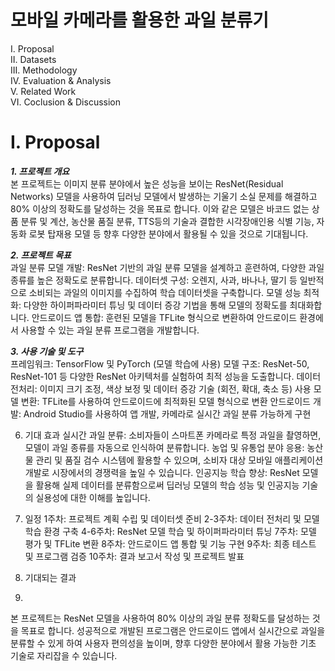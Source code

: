 # 모바일 카메라를 활용한 과일 분류기

I. Proposal<br>
II. Datasets<br>
III. Methodology<br>
IV. Evaluation & Analysis<br>
V. Related Work<br>
VI. Coclusion & Discussion<br>

# I. Proposal

***1. 프로젝트 개요***<br>
본 프로젝트는 이미지 분류 분야에서 높은 성능을 보이는 ResNet(Residual Networks) 모델을 사용하여 딥러닝 모델에서 발생하는 기울기 소실 문제를 해결하고 80% 이상의 정확도를 달성하는 것을 목표로 합니다. 이와 같은 모델은 바코드 없는 상품 분류 및 계산, 농산물 품질 분류, TTS등의 기술과 결합한 시각장애인용 식별 기능, 자동화 로봇 탑재용 모델 등 향후 다양한 분야에서 활용될 수 있을 것으로 기대됩니다. 

***2. 프로젝트 목표***<br>
과일 분류 모델 개발: ResNet 기반의 과일 분류 모델을 설계하고 훈련하여, 다양한 과일 종류를 높은 정확도로 분류합니다.
데이터셋 구성: 오렌지, 사과, 바나나, 딸기 등 일반적으로 소비되는 과일의 이미지를 수집하여 학습 데이터셋을 구축합니다.
모델 성능 최적화: 다양한 하이퍼파라미터 튜닝 및 데이터 증강 기법을 통해 모델의 정확도를 최대화합니다.
안드로이드 앱 통합: 훈련된 모델을 TFLite 형식으로 변환하여 안드로이드 환경에서 사용할 수 있는 과일 분류 프로그램을 개발합니다.

***3. 사용 기술 및 도구***<br>
프레임워크: TensorFlow 및 PyTorch (모델 학습에 사용)
모델 구조: ResNet-50, ResNet-101 등 다양한 ResNet 아키텍처를 실험하여 최적 성능을 도출합니다.
데이터 전처리: 이미지 크기 조정, 색상 보정 및 데이터 증강 기술 (회전, 확대, 축소 등) 사용
모델 변환: TFLite를 사용하여 안드로이드에 최적화된 모델 형식으로 변환
안드로이드 개발: Android Studio를 사용하여 앱 개발, 카메라로 실시간 과일 분류 가능하게 구현

6. 기대 효과
실시간 과일 분류: 소비자들이 스마트폰 카메라로 특정 과일을 촬영하면, 모델이 과일 종류를 자동으로 인식하여 분류합니다.
농업 및 유통업 분야 응용: 농산물 관리 및 품질 검수 시스템에 활용할 수 있으며, 소비자 대상 모바일 애플리케이션 개발로 시장에서의 경쟁력을 높일 수 있습니다.
인공지능 학습 향상: ResNet 모델을 활용해 실제 데이터를 분류함으로써 딥러닝 모델의 학습 성능 및 인공지능 기술의 실용성에 대한 이해를 높입니다.

8. 일정
1주차: 프로젝트 계획 수립 및 데이터셋 준비
2-3주차: 데이터 전처리 및 모델 학습 환경 구축
4-6주차: ResNet 모델 학습 및 하이퍼파라미터 튜닝
7주차: 모델 평가 및 TFLite 변환
8주차: 안드로이드 앱 통합 및 기능 구현
9주차: 최종 테스트 및 프로그램 검증
10주차: 결과 보고서 작성 및 프로젝트 발표
9. 기대되는 결과
10. 
본 프로젝트는 ResNet 모델을 사용하여 80% 이상의 과일 분류 정확도를 달성하는 것을 목표로 합니다. 성공적으로 개발된 프로그램은 안드로이드 앱에서 실시간으로 과일을 분류할 수 있게 하여 사용자 편의성을 높이며, 향후 다양한 분야에서 활용 가능한 기초 기술로 자리잡을 수 있습니다.
